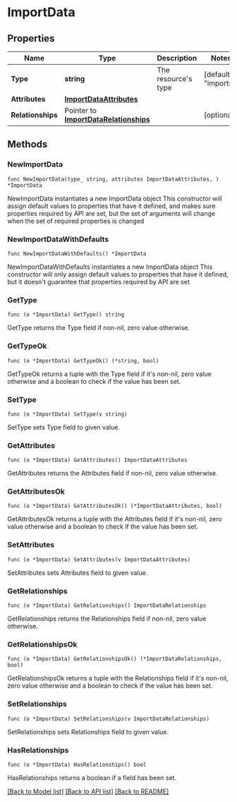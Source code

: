 # ImportData

## Properties

Name | Type | Description | Notes
------------ | ------------- | ------------- | -------------
**Type** | **string** | The resource&#39;s type | [default to "imports"]
**Attributes** | [**ImportDataAttributes**](ImportDataAttributes.md) |  | 
**Relationships** | Pointer to [**ImportDataRelationships**](ImportDataRelationships.md) |  | [optional] 

## Methods

### NewImportData

`func NewImportData(type_ string, attributes ImportDataAttributes, ) *ImportData`

NewImportData instantiates a new ImportData object
This constructor will assign default values to properties that have it defined,
and makes sure properties required by API are set, but the set of arguments
will change when the set of required properties is changed

### NewImportDataWithDefaults

`func NewImportDataWithDefaults() *ImportData`

NewImportDataWithDefaults instantiates a new ImportData object
This constructor will only assign default values to properties that have it defined,
but it doesn't guarantee that properties required by API are set

### GetType

`func (o *ImportData) GetType() string`

GetType returns the Type field if non-nil, zero value otherwise.

### GetTypeOk

`func (o *ImportData) GetTypeOk() (*string, bool)`

GetTypeOk returns a tuple with the Type field if it's non-nil, zero value otherwise
and a boolean to check if the value has been set.

### SetType

`func (o *ImportData) SetType(v string)`

SetType sets Type field to given value.


### GetAttributes

`func (o *ImportData) GetAttributes() ImportDataAttributes`

GetAttributes returns the Attributes field if non-nil, zero value otherwise.

### GetAttributesOk

`func (o *ImportData) GetAttributesOk() (*ImportDataAttributes, bool)`

GetAttributesOk returns a tuple with the Attributes field if it's non-nil, zero value otherwise
and a boolean to check if the value has been set.

### SetAttributes

`func (o *ImportData) SetAttributes(v ImportDataAttributes)`

SetAttributes sets Attributes field to given value.


### GetRelationships

`func (o *ImportData) GetRelationships() ImportDataRelationships`

GetRelationships returns the Relationships field if non-nil, zero value otherwise.

### GetRelationshipsOk

`func (o *ImportData) GetRelationshipsOk() (*ImportDataRelationships, bool)`

GetRelationshipsOk returns a tuple with the Relationships field if it's non-nil, zero value otherwise
and a boolean to check if the value has been set.

### SetRelationships

`func (o *ImportData) SetRelationships(v ImportDataRelationships)`

SetRelationships sets Relationships field to given value.

### HasRelationships

`func (o *ImportData) HasRelationships() bool`

HasRelationships returns a boolean if a field has been set.


[[Back to Model list]](../README.md#documentation-for-models) [[Back to API list]](../README.md#documentation-for-api-endpoints) [[Back to README]](../README.md)


